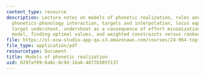 ```yaml
---
content_type: resource
description: Lecture notes on models of phonetic realization, rules and constraints,
  phonetics-phonology interaction, targets and interpolation, locus equations, vowel
  target undershoot, undershoot as a consequence of effort minimization, a constraint-based
  model, finding optimal values, and weighted constraints versus ranked constraints.
file: https://ol-ocw-studio-app-qa.s3.amazonaws.com/courses/24-964-topics-in-phonology-phonetic-realization-fall-2006/0297af096a8c8c9d1ba64877b505f137_MIT24_964F06_lec05_models.pdf
file_type: application/pdf
resourcetype: Document
title: Models of phonetic realization
uid: 0297af09-6a8c-8c9d-1ba6-4877b505f137
---
```

